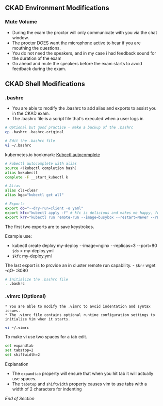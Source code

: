 ## CKAD Environment Modifications

### Mute Volume 

* During the exam the proctor will only communicate with you via the chat window. 
* The proctor DOES want the microphone active to hear if you are mouthing the questions.
* You do not need the speakers, and in my case i had feedback sound for the duration of the exam
* Go ahead and mute the speakers before the exam starts to avoid feedback during the exam.

## CKAD Shell Modifications

### .bashrc

- You are able to modify the .bashrc to add alias and exports to assist you in the CKAD exam.
- The .bashrc file is a script file that's executed when a user logs in

```bash
# Optional but good practice - make a backup of the .bashrc
cp .bashrc .bashrc-original
```

```bash
# Edit the .bashrc file
vi ~/.bashrc
```

kubernetes.io bookmark: [Kubectl autocomplete](https://kubernetes.io/docs/reference/kubectl/cheatsheet/#bash)

```bash
# kubectl autocomplete with alias
source <(kubectl completion bash)
alias k=kubectl
complete -F __start_kubectl k

# Alias
alias cls=clear
alias kga="kubectl get all"

# Exports
export do="--dry-run=client -o yaml"
export kfc="kubectl apply -f" # kfc is delicious and makes me happy, feel free to change to kaf
export krr="kubectl run remote-run --image=busybox --restart=Never --rm -it --"
```

The first two exports are to save keystrokes.

Example use:

- kubectl create deploy my-deploy --image=nginx --replicas=3 --port=80 `$do` > my-deploy.yml
- `$kfc` my-deploy.yml

The last export is to provide an in cluster remote run capability. - `$krr` wget -qO- <service>:8080

```bash
# Initialize the .bashrc file
. .bashrc
```

### .vimrc (Optional)

    * You are able to modify the .vimrc to avoid indentation and syntax issues.
    * The .vimrc file contains optional runtime configuration settings to initialize Vim when it starts.

```bash
vi ~/.vimrc
```

To make vi use two spaces for a tab edit.

```bash
set expandtab
set tabstop=2
set shiftwidth=2
```

Explanation

- The `expandtab` property will ensure that when you hit tab it will actually use spaces.
- The `tabstop` and `shiftwidth` property causes vim to use tabs with a width of 2 characters for indenting

_End of Section_
